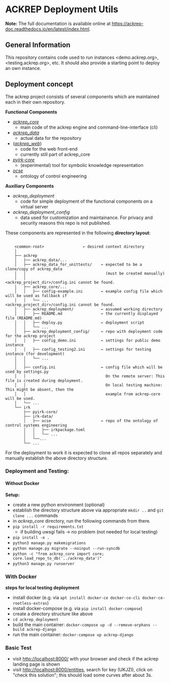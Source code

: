 # ACKREP Deployment Utils

**Note:** The full documentation is available online at <https://ackrep-doc.readthedocs.io/en/latest/index.html>.

## General Information

This repository contains code used to run instances <demo.ackrep.org>, <testing.ackrep.org>, etc. It should also provide a starting point to deploy an own instance.

## Deployment concept

The ackrep project consists of several components which are maintained each in their own repository.


**Functional Components**

- *[ackrep_core](https://github.com/cknoll/ackrep_core)*
    - main code of the ackrep engine and command-line-interface (cli)
- *[ackrep_data](https://github.com/cknoll/ackrep_data)*
    - actual data for the repository
- (*[ackrep_web](https://github.com/cknoll/ackrep_core/tree/main/ackrep_web)*)
    - code for the web front-end
    - currently still part of ackrep_core
- *[pyirk-core](https://github.com/ackrep-org/pyirk-core)*
    - (experimental) tool for symbolic knowledge representation
- *[ocse](https://github.com/ackrep-org/ocse)*
    - ontology of control engineering

**Auxiliary Components**

- *ackrep_deployment*
    - code for simple deployment of the functional components on a virtual server
- *ackrep_deployment_config*
    - data used for customization and maintainance. For privacy and security reasons this repo is not published.

<a name="directory-layout"></a>
These components are represented in the following **directory layout**:

```

    <common-root>                 ← desired context directory
    │
    ├── ackrep
    │   ├── ackrep_data/...
    │   ├── ackrep_data_for_unittests/    ← expected to be a clone/copy of ackrep_data
    │   │                                   (must be created manually)
    │   │                                   <ackrep_project_dir>/config.ini cannot be found.
    │   ├── ackrep_core/...
    │   │   ├── config-example.ini        ← example config file which will be used as fallback if
    │   │   └── ...                         <ackrep_project_dir>/config.ini cannot be found.
    │   ├── ackrep_deployment/            ← assumed working directory
    │   │   ├── README.md                 ← the currently displayed file (README.md)
    │   │   ├── deploy.py                 ← deployment script
    │   │   └── ...
    │   ├── ackrep_deployment_config/     ← repo with deployment code for the ackrep project
    │   │   ├── config_demo.ini           ← settings for public demo instance
    │   │   ├── config_testing2.ini       ← settings for testing instance (for development)
    │   │   └── ...
    │   │
    │   ├── config.ini                    ← config file which will be used by settings.py
    │   │                                   On the remote server: This file is created during deployment.
    │   │                                   On local testing machine: This might be absent, then the
    │   │                                   example from ackrep-core will be used.
    │   └── ...
    └── irk
        ├── pyirk-core/
        ├── irk-data/
        │   ├── ocse                      ← repo of the ontology of control systems engineering
        │   │   ├── irkpackage.toml
        │   │   └── ...
        │   └──...
        └── ...
```

For the deployment to work it is expected to clone all repos separately and manually establish the above directory structure.

### Deployment and Testing:


#### Without Docker

**Setup:**

- create a new python environment (optional)
- establish the directory structure above via appropriate `mkdir ..` and `git clone ...` commands
- in *ackrep_core* directory, run the following commands from there.
- `pip install -r requirements.txt`
    - if building uwsgi fails → no problem (not needed for local testing)
- `pip install -e .`
- `python3 manage.py makemigrations`
- `python manage.py migrate --noinput --run-syncdb`
- `python -c "from ackrep_core import core; core.load_repo_to_db('../ackrep_data')"`
- `python3 manage.py runserver`


### With Docker


**steps for local testing deployment**
- install docker (e.g. via `apt install docker-ce docker-ce-cli docker-ce-rootless-extras`)
- install docker-compose (e.g. via `pip install docker-compose`)
- create a directory structure like above
- `cd ackrep_deployment`
- build the main container: `docker-compose up -d --remove-orphans --build ackrep-django`
- run the main container: `docker-compose up ackrep-django`



### Basic Test

- visit <http://localhost:8000/> with your browser and check if the ackrep landing page is shown
- visit <http://localhost:8000/entities>, search for key (UKJZI), click on "check this solution"; this should load some curves after about 3s.


